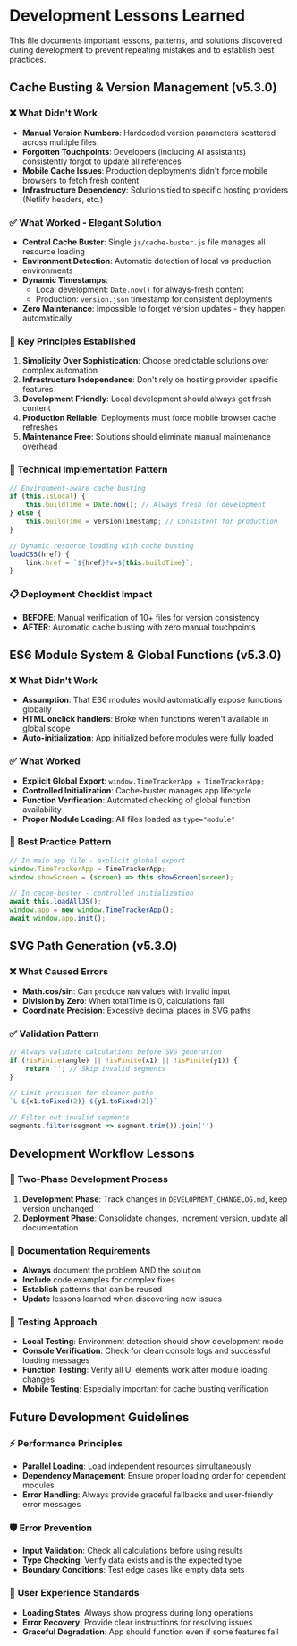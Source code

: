 # Development Lessons Learned

This file documents important lessons, patterns, and solutions discovered during development to prevent repeating mistakes and to establish best practices.

## Cache Busting & Version Management (v5.3.0)

### ❌ **What Didn't Work**
- **Manual Version Numbers**: Hardcoded version parameters scattered across multiple files
- **Forgotten Touchpoints**: Developers (including AI assistants) consistently forgot to update all references
- **Mobile Cache Issues**: Production deployments didn't force mobile browsers to fetch fresh content
- **Infrastructure Dependency**: Solutions tied to specific hosting providers (Netlify headers, etc.)

### ✅ **What Worked - Elegant Solution**
- **Central Cache Buster**: Single `js/cache-buster.js` file manages all resource loading
- **Environment Detection**: Automatic detection of local vs production environments
- **Dynamic Timestamps**: 
  - Local development: `Date.now()` for always-fresh content
  - Production: `version.json` timestamp for consistent deployments
- **Zero Maintenance**: Impossible to forget version updates - they happen automatically

### 🎯 **Key Principles Established**
1. **Simplicity Over Sophistication**: Choose predictable solutions over complex automation
2. **Infrastructure Independence**: Don't rely on hosting provider specific features
3. **Development Friendly**: Local development should always get fresh content
4. **Production Reliable**: Deployments must force mobile browser cache refreshes
5. **Maintenance Free**: Solutions should eliminate manual maintenance overhead

### 🔧 **Technical Implementation Pattern**
```javascript
// Environment-aware cache busting
if (this.isLocal) {
    this.buildTime = Date.now(); // Always fresh for development
} else {
    this.buildTime = versionTimestamp; // Consistent for production
}

// Dynamic resource loading with cache busting
loadCSS(href) {
    link.href = `${href}?v=${this.buildTime}`;
}
```

### 📋 **Deployment Checklist Impact**
- **BEFORE**: Manual verification of 10+ files for version consistency
- **AFTER**: Automatic cache busting with zero manual touchpoints

## ES6 Module System & Global Functions (v5.3.0)

### ❌ **What Didn't Work**
- **Assumption**: That ES6 modules would automatically expose functions globally
- **HTML onclick handlers**: Broke when functions weren't available in global scope
- **Auto-initialization**: App initialized before modules were fully loaded

### ✅ **What Worked**
- **Explicit Global Export**: `window.TimeTrackerApp = TimeTrackerApp;`
- **Controlled Initialization**: Cache-buster manages app lifecycle
- **Function Verification**: Automated checking of global function availability
- **Proper Module Loading**: All files loaded as `type="module"`

### 🎯 **Best Practice Pattern**
```javascript
// In main app file - explicit global export
window.TimeTrackerApp = TimeTrackerApp;
window.showScreen = (screen) => this.showScreen(screen);

// In cache-buster - controlled initialization
await this.loadAllJS();
window.app = new window.TimeTrackerApp();
await window.app.init();
```

## SVG Path Generation (v5.3.0)

### ❌ **What Caused Errors**
- **Math.cos/sin**: Can produce `NaN` values with invalid input
- **Division by Zero**: When totalTime is 0, calculations fail
- **Coordinate Precision**: Excessive decimal places in SVG paths

### ✅ **Validation Pattern**
```javascript
// Always validate calculations before SVG generation
if (!isFinite(angle) || !isFinite(x1) || !isFinite(y1)) {
    return ''; // Skip invalid segments
}

// Limit precision for cleaner paths
`L ${x1.toFixed(2)} ${y1.toFixed(2)}`

// Filter out invalid segments
segments.filter(segment => segment.trim()).join('')
```

## Development Workflow Lessons

### 🔄 **Two-Phase Development Process**
1. **Development Phase**: Track changes in `DEVELOPMENT_CHANGELOG.md`, keep version unchanged
2. **Deployment Phase**: Consolidate changes, increment version, update all documentation

### 📝 **Documentation Requirements**
- **Always** document the problem AND the solution
- **Include** code examples for complex fixes
- **Establish** patterns that can be reused
- **Update** lessons learned when discovering new issues

### 🧪 **Testing Approach**
- **Local Testing**: Environment detection should show development mode
- **Console Verification**: Check for clean console logs and successful loading messages
- **Function Testing**: Verify all UI elements work after module loading changes
- **Mobile Testing**: Especially important for cache busting verification

## Future Development Guidelines

### ⚡ **Performance Principles**
- **Parallel Loading**: Load independent resources simultaneously
- **Dependency Management**: Ensure proper loading order for dependent modules
- **Error Handling**: Always provide graceful fallbacks and user-friendly error messages

### 🛡️ **Error Prevention**
- **Input Validation**: Check all calculations before using results
- **Type Checking**: Verify data exists and is the expected type
- **Boundary Conditions**: Test edge cases like empty data sets

### 🎨 **User Experience Standards**
- **Loading States**: Always show progress during long operations
- **Error Recovery**: Provide clear instructions for resolving issues
- **Graceful Degradation**: App should function even if some features fail 